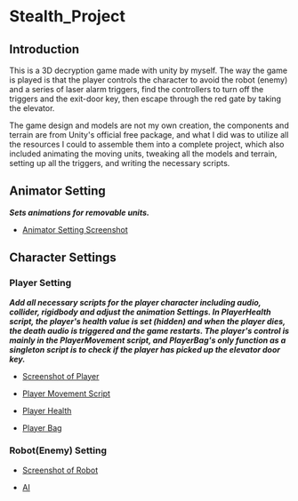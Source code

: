 # Stealth_Project

## Introduction
This is a 3D decryption game made with unity by myself. The way the game is played is that the player controls the character to avoid the robot (enemy) and a series of laser alarm triggers, find the controllers to turn off the triggers and the exit-door key, then escape through the red gate by taking the elevator.

The game design and models are not my own creation, the components and terrain are from Unity's official free package, and what I did was to utilize all the resources I could to assemble them into a complete project, which also included animating the moving units, tweaking all the models and terrain, setting up all the triggers, and writing the necessary scripts. 

## Animator Setting
***Sets animations for removable units.***

* [Animator Setting Screenshot](https://github.com/Jiaha0-Zhang/Stealth-Project/blob/master/Images/AnimatorSetting.png)

## Character Settings

### Player Setting
***Add all necessary scripts for the player character including audio, collider, rigidbody and adjust the animation Settings. In PlayerHealth script, the player's health value is set (hidden) and when the player dies, the death audio is triggered and the game restarts. The player's control is mainly in the PlayerMovement script, and PlayerBag's only function as a singleton script is to check if the player has picked up the elevator door key.***

* [Screenshot of Player](https://github.com/Jiaha0-Zhang/Stealth-Project/blob/master/Images/PlayerSetting.png)

* [Player Movement Script](https://github.com/Jiaha0-Zhang/Stealth-Project/blob/master/Scripts/PlayerMovement.cs)

* [Player Health](https://github.com/Jiaha0-Zhang/Stealth-Project/blob/master/Scripts/PlayerHealth.cs)

* [Player Bag](https://github.com/Jiaha0-Zhang/Stealth-Project/blob/master/Scripts/PlayerBag.cs)

### Robot(Enemy) Setting

* [Screenshot of Robot](https://github.com/Jiaha0-Zhang/Stealth-Project/blob/master/Images/EnemySetting.png)

* [AI](https://github.com/Jiaha0-Zhang/Stealth-Project/blob/master/Scripts/EnemyAI.cs)



